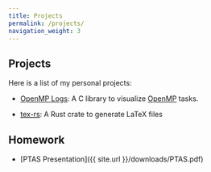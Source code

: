 ```yaml
---
title: Projects
permalink: /projects/
navigation_weight: 3
---
```


## Projects

Here is a list of my personal projects:

* [OpenMP Logs](/projects/omp_logs):
A C library to visualize [OpenMP](https://www.openmp.org/) tasks.

* [tex-rs](/projects/tex_rs):
A Rust crate to generate LaTeX files

## Homework

* [PTAS Presentation]({{ site.url }}/downloads/PTAS.pdf)
